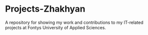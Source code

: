 # Projects-Zhakhyan
A repository for showing my work and contributions to my IT-related projects at Fontys University of Applied Sciences.
